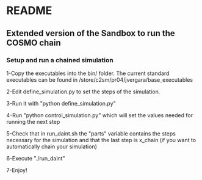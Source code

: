 # README

## Extended version of the Sandbox to run the COSMO chain

### Setup and run a chained simulation

1-Copy the executables into the bin/ folder. The current standard executables can be found in /store/c2sm/pr04/jvergara/base_executables

2-Edit define_simulation.py to set the steps of the simulation.

3-Run it with "python define_simulation.py"

4-Run "python control_simulation.py" which will set the values needed for running the next step

5-Check that in run_daint.sh the "parts" variable contains the steps necessary for the simulation and that the last step is x_chain (if you want to automatically chain your simulation)

6-Execute "./run_daint"

7-Enjoy! 

